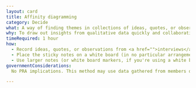 ```yaml
---
layout: card
title: Affinity diagramming
category: Decide
what: A way of finding themes in collections of ideas, quotes, or observations.
why: To draw out insights from qualitative data quickly and collaboratively.
timeRequired: 1 hour
how:
  - Record ideas, quotes, or observations from <a href="">interviews</a>, <a href="">contextual inquiry</a>, or other sources of research on sticky notes.
  - Place the sticky notes on a white board (in no particular arrangement). Move the sticky notes into related groups.
  - Use larger notes (or white board markers, if you're using a white board), to write titles or catch phrases for each group.
governmentConsiderations:
  No PRA implications. This method may use data gathered from members of the public, but does not require their involvement.

---
```

